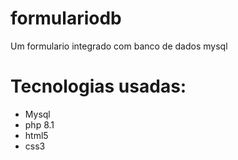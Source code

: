 # formulariodb
Um formulario integrado com banco de dados mysql
# Tecnologias usadas:
* Mysql
* php 8.1
* html5
* css3
